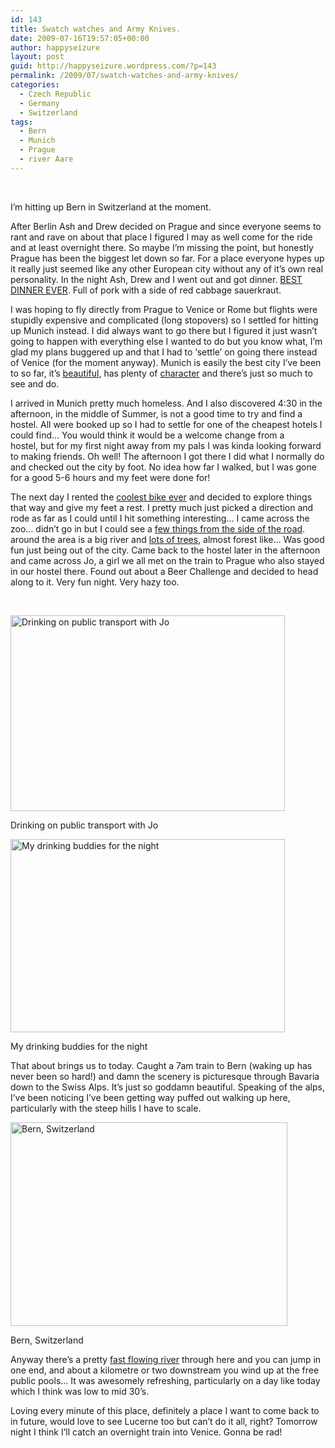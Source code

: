 ```yaml
---
id: 143
title: Swatch watches and Army Knives.
date: 2009-07-16T19:57:05+00:00
author: happyseizure
layout: post
guid: http://happyseizure.wordpress.com/?p=143
permalink: /2009/07/swatch-watches-and-army-knives/
categories:
  - Czech Republic
  - Germany
  - Switzerland
tags:
  - Bern
  - Munich
  - Prague
  - river Aare
---
```

<div class="mceTemp mceIEcenter" style="text-align:left;">
  <div class="mceTemp mceIEcenter">
     
  </div>
  
  <p>
    I&#8217;m hitting up Bern in Switzerland at the moment.
  </p>
</div>

After Berlin Ash and Drew decided on Prague and since everyone seems to rant and rave on about that place I figured I may as well come for the ride and at least overnight there. So maybe I&#8217;m missing the point, but honestly Prague has been the biggest let down so far. For a place everyone hypes up it really just seemed like any other European city without any of it&#8217;s own real personality. In the night Ash, Drew and I went out and got dinner. [BEST DINNER EVER](http://img.photobucket.com/albums/v236/mikezero/praguemunichbern/IMG_0937.jpg). Full of pork with a side of red cabbage sauerkraut.

I was hoping to fly directly from Prague to Venice or Rome but flights were stupidly expensive and complicated (long stopovers) so I settled for hitting up Munich instead. I did always want to go there but I figured it just wasn&#8217;t going to happen with everything else I wanted to do but you know what, I&#8217;m glad my plans buggered up and that I had to &#8216;settle&#8217; on going there instead of Venice (for the moment anyway). Munich is easily the best city I&#8217;ve been to so far, it&#8217;s [beautiful](http://img.photobucket.com/albums/v236/mikezero/praguemunichbern/IMG_0960.jpg), has plenty of [character](http://img.photobucket.com/albums/v236/mikezero/praguemunichbern/IMG_0955.jpg) and there&#8217;s just so much to see and do.

I arrived in Munich pretty much homeless. And I also discovered 4:30 in the afternoon, in the middle of Summer, is not a good time to try and find a hostel. All were booked up so I had to settle for one of the cheapest hotels I could find&#8230; You would think it would be a welcome change from a hostel, but for my first night away from my pals I was kinda looking forward to making friends. Oh well! The afternoon I got there I did what I normally do and checked out the city by foot. No idea how far I walked, but I was gone for a good 5-6 hours and my feet were done for!

The next day I rented the [coolest bike ever](http://img.photobucket.com/albums/v236/mikezero/praguemunichbern/IMG_0983.jpg) and decided to explore things that way and give my feet a rest. I pretty much just picked a direction and rode as far as I could until I hit something interesting&#8230; I came across the zoo&#8230; didn&#8217;t go in but I could see a [few things from the side of the road](http://img.photobucket.com/albums/v236/mikezero/praguemunichbern/IMG_0978.jpg). around the area is a big river and [lots of trees](http://img.photobucket.com/albums/v236/mikezero/praguemunichbern/IMG_0979.jpg), almost forest like&#8230; Was good fun just being out of the city. Came back to the hostel later in the afternoon and came across Jo, a girl we all met on the train to Prague who also stayed in our hostel there. Found out about a Beer Challenge and decided to head along to it. Very fun night. Very hazy too.

 

<div style="width: 449px" class="wp-caption aligncenter">
  <a href="http://img.photobucket.com/albums/v236/mikezero/praguemunichbern/IMG_0984.jpg"><img class=" " title="Beer challenge" src="http://img.photobucket.com/albums/v236/mikezero/praguemunichbern/IMG_0984.jpg" alt="Drinking on public transport with Jo" width="439" height="313" /></a>
  
  <p class="wp-caption-text">
    Drinking on public transport with Jo
  </p>
</div>

<div style="width: 449px" class="wp-caption aligncenter">
  <a href="http://img.photobucket.com/albums/v236/mikezero/praguemunichbern/IMG_0985.jpg"><img class=" " title="Drinking buddies" src="http://img.photobucket.com/albums/v236/mikezero/praguemunichbern/IMG_0985.jpg" alt="My drinking buddies for the night" width="439" height="309" /></a>
  
  <p class="wp-caption-text">
    My drinking buddies for the night
  </p>
</div>

That about brings us to today. Caught a 7am train to Bern (waking up has never been so hard!) and damn the scenery is picturesque through Bavaria down to the Swiss Alps. It&#8217;s just so goddamn beautiful. Speaking of the alps, I&#8217;ve been noticing I&#8217;ve been getting way puffed out walking up here, particularly with the steep hills I have to scale.

<div style="width: 453px" class="wp-caption aligncenter">
  <a href="http://img.photobucket.com/albums/v236/mikezero/praguemunichbern/IMG_1001.jpg"><img class=" " title="Bern" src="http://img.photobucket.com/albums/v236/mikezero/praguemunichbern/IMG_1001.jpg" alt="Bern, Switzerland" width="443" height="326" /></a>
  
  <p class="wp-caption-text">
    Bern, Switzerland
  </p>
</div>

Anyway there&#8217;s a pretty [fast flowing river](http://img.photobucket.com/albums/v236/mikezero/praguemunichbern/IMG_1007.jpg) through here and you can jump in one end, and about a kilometre or two downstream you wind up at the free public pools&#8230; It was awesomely refreshing, particularly on a day like today which I think was low to mid 30&#8217;s.

Loving every minute of this place, definitely a place I want to come back to in future, would love to see Lucerne too but can&#8217;t do it all, right? Tomorrow night I think I&#8217;ll catch an overnight train into Venice. Gonna be rad!